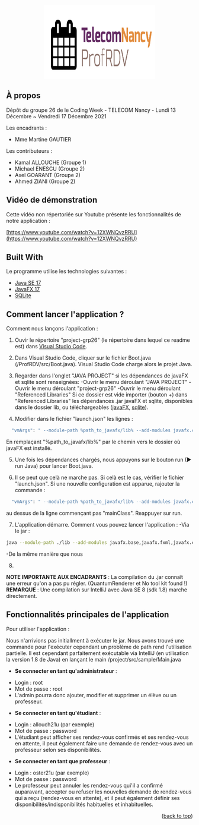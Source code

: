 <div id="top"></div>

<br />
<div align="center">
  <a href="https://gitlab.telecomnancy.univ-lorraine.fr/codingweek2k21/project-grp26">
    <img src="ProfRDV/src/photo/logo.png" alt="Logo" width="300" height="200">
  </a>
</div>


## À propos

Dépôt du groupe 26 de le Coding Week - TELECOM Nancy - Lundi 13 Décembre ~ Vendredi 17 Décembre 2021

Les encadrants :
* Mme Martine GAUTIER

Les contributeurs :
* Kamal ALLOUCHE (Groupe 1)
* Michael ENESCU (Groupe 2)
* Axel GOARANT (Groupe 2)
* Ahmed ZIANI (Groupe 2)

## Vidéo de démonstration

Cette vidéo non répertoriée sur Youtube présente les fonctionnalités de notre application : 

[https://www.youtube.com/watch?v=12XWNQvzRRU](https://www.youtube.com/watch?v=12XWNQvzRRU)


## Built With

Le programme utilise les technologies suivantes :

* [Java SE 17](https://www.oracle.com/java/)
* [JavaFX 17](https://openjfx.io/)
* [SQLite](https://www.sqlite.org/)


## Comment lancer l'application ?

Comment nous lançons l'application :

1. Ouvir le répertoire "project-grp26" (le répertoire dans lequel ce readme est) dans [Visual Studio Code](https://code.visualstudio.com/).

2. Dans Visual Studio Code, cliquer sur le fichier Boot.java (/ProfRDV/src/Boot.java).
Visual Studio Code charge alors le projet Java.

3. Regarder dans l'onglet "JAVA PROJECT" si les dépendances de javaFX et sqlite sont renseignées:
-Ouvrir le menu déroulant "JAVA PROJECT"
-Ouvrir le menu déroulant "project-grp26"
-Ouvrir le menu déroulant "Referenced Libraries"
Si ce dossier est vide importer (bouton +) dans "Referenced Libraries" les dépendances .jar javaFX et sqlite, disponibles dans le dossier lib, ou téléchargeables ([javaFX](https://gluonhq.com/products/javafx/), [sqlite](http://www.java2s.com/Code/Jar/s/Downloadsqlitejdbc372jar.htm)).

4. Modifier dans le fichier "launch.json" les lignes :
```bash
  "vmArgs": " --module-path %path_to_javafx/lib% --add-modules javafx.controls,javafx.fxml",
  ```
En remplaçant "%path_to_javafx/lib%" par le chemin vers le dossier où javaFX est installé.

5. Une fois les dépendances chargés, nous appuyons sur le bouton run (► run Java) pour lancer Boot.java.

6. Il se peut que celà ne marche pas. Si celà est le cas, vérifier le fichier "launch.json". Si une nouvelle configuration est apparue, rajouter la commande :
```bash
  "vmArgs": " --module-path %path_to_javafx/lib% --add-modules javafx.controls,javafx.fxml",
  ```
  au dessus de la ligne commençant pas "mainClass". Reappuyer sur run.

7. L'application démarre.
Comment vous pouvez lancer l'application : 
-Via le jar : 
  ```bash
  java --module-path ./lib --add-modules javafx.base,javafx.fxml,javafx.controls,sqlite.jdbc -jar project-grp26.jar
  ```
-De la même manière que nous

8. 
**NOTE IMPORTANTE AUX ENCADRANTS** :
La compilation du .jar connaît une erreur qu'on a pas pu régler. (QuantumRenderer et No tool kit found !)
**REMARQUE** : Une compilation sur IntelliJ avec Java SE 8 (sdk 1.8) marche directement.


## Fonctionnalités principales de l'application

Pour utiliser l'application :

Nous n'arrivions pas initiallment à exécuter le jar. Nous avons trouvé une commande pour l'exécuter cependant un problème de path rend l'utilisation partielle. Il est cependant parfaitement exécutable via IntelliJ (en utilisation la version 1.8 de Java) en lançant le main /project/src/sample/Main.java

- **Se connecter en tant qu'administrateur** :
* Login : root
* Mot de passe : root
* L'admin pourra donc ajouter, modifier et supprimer un élève ou un professeur.

- **Se connecter en tant qu'étudiant** :
* Login : allouch21u (par exemple)
* Mot de passe : password
* L'étudiant peut afficher ses rendez-vous confirmés et ses rendez-vous en attente, il peut également faire une demande de rendez-vous avec un professeur selon ses disponibilités.

- **Se connecter en tant que professeur** :
* Login : oster21u (par exemple)
* Mot de passe : password
* Le professeur peut annuler les rendez-vous qui'il a confirmé auparavant, accepter ou refuser les nouvelles demande de rendez-vous qui a reçu (rendez-vous en attente), et il peut également définir ses disponibilités/indisponibilités habituelles et inhabituelles.

<p align="right">(<a href="#top">back to top</a>)</p>
